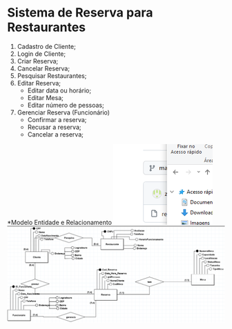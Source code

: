# Sistema de Reserva para Restaurantes


1. Cadastro de Cliente; 
2. Login de Cliente; 
3. Criar Reserva; 
4. Cancelar Reserva; 
5. Pesquisar Restaurantes; 
6. Editar Reserva; 
	- Editar data ou horário; 
 	- Editar Mesa; 
 	- Editar número de pessoas; 
7. Gerenciar Reserva (Funcionário) 
 	- Confirmar a reserva; 
 	- Recusar a reserva; 
 	- Cancelar a reserva;

*Modelo Entidade e Relacionamento 
![Exemplo 1](/imagens/Teste.png)
![Exemplo 2](/imagens/MER-restaurante.png)
